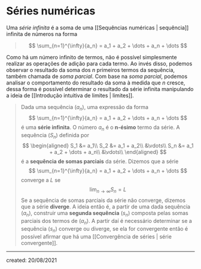 # Séries numéricas
Uma *série infinita* é a soma de uma [[Sequências numéricas | sequência]] infinita de números na forma
>$$
  \sum_{n=1}^{\infty}{a_n} = a_1 + a_2 + \dots + a_n + \dots
>$$

Como há um número infinito de termos, não é possível simplesmente realizar as operações de adição para cada termo. Ao invés disso, podemos observar o resultado da soma dos $n$ primeiros termos da sequência, também chamada de *soma parcial*. Com base na *soma parcial*, podemos analisar o comportamento do resultado da soma à medida que $n$ cresce, dessa forma é possível determinar o resultado da série infinita manipulando a ideia de [[Introdução intuitiva de limites | limites]].

> Dada uma sequência $(a_n)$, uma expressão da forma
>$$
  \sum_{n=1}^{\infty}{a_n} = a_1 + a_2 + \dots + a_n + \dots
>$$
> é uma **série infinita**. O número $a_n$ é o **n-ésimo** termo da série. A sequência $(S_n)$ definida por
>$$
\begin{aligned}
  S_1 &= a_1\\
  S_2 &= a_1 + a_2\\
  &\vdots\\
  S_n &= a_1 + a_2 + \dots + a_n\\
  &\vdots\\
\end{aligned}
>$$
> é a **sequência de somas parciais** da série.
> Dizemos que a série
>$$
  \sum_{n=1}^{\infty}{a_n} = a_1 + a_2 + \dots + a_n + \dots
>$$
> converge a $L$ se
>$$
  \lim_{n \to \infty} S_n = L
>$$
> Se a sequência de somas parciais da série não converge, dizemos que a série **diverge**.
A ideia então é, a partir de uma dada sequência $(a_n)$, construir uma **segunda sequência** $(s_n)$ composta pelas somas parciais dos termos de $(a_n)$. A partir daí é necessário determinar se a sequência $(s_n)$ converge ou diverge, se ela for convergente então é possível afirmar que há uma [[Convergência de séries | série convergente]].

---

created: 20/08/2021
